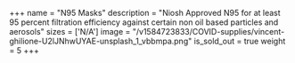 +++
name = "N95 Masks"
description = "Niosh Approved N95 for at least 95 percent filtration efficiency against certain non oil based particles and aerosols"
sizes = ['N/A']
image = "/v1584723833/COVID-supplies/vincent-ghilione-U2lJNhwUYAE-unsplash_1_vbbmpa.png"
is_sold_out = true
weight = 5
+++
